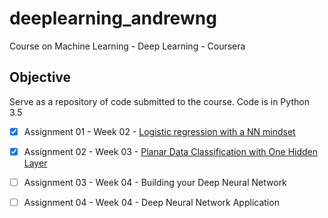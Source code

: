 # deeplearning_andrewng

Course on Machine Learning - Deep Learning - Coursera

## Objective

   Serve as a repository of code submitted to the course. Code is in Python 3.5
   - [X] Assignment 01 - Week 02 - [Logistic regression with a NN mindset]()
   - [X] Assignment 02 - Week 03 - [Planar Data Classification with One Hidden Layer]()
   - [ ] Assignment 03 - Week 04 - Building your Deep Neural Network
   - [ ] Assignment 04 - Week 04 - Deep Neural Network Application


